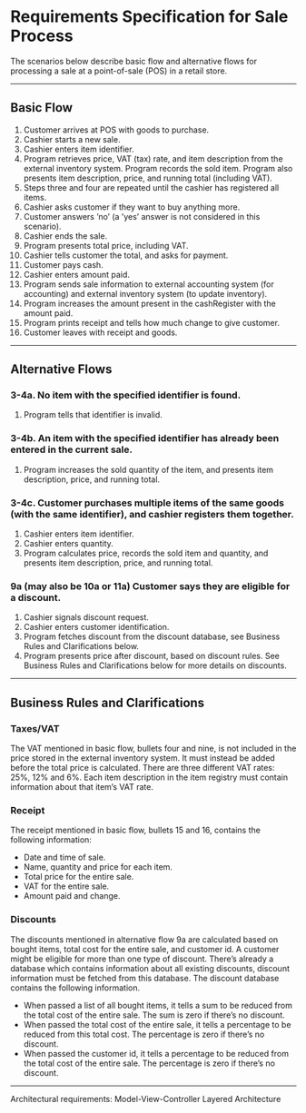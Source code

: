 # Requirements Specification for Sale Process

The scenarios below describe basic flow and alternative flows for processing a sale at a point-of-sale (POS) in a retail
store.

---

## Basic Flow

1. Customer arrives at POS with goods to purchase.
2. Cashier starts a new sale.
3. Cashier enters item identifier.
4. Program retrieves price, VAT (tax) rate, and item description from the external inventory system. Program records the
   sold item. Program also presents item description, price, and running total (including VAT).
5. Steps three and four are repeated until the cashier has registered all items.
6. Cashier asks customer if they want to buy anything more.
7. Customer answers ’no’ (a ’yes’ answer is not considered in this scenario).
8. Cashier ends the sale.
9. Program presents total price, including VAT.
10. Cashier tells customer the total, and asks for payment.
11. Customer pays cash.
12. Cashier enters amount paid.
13. Program sends sale information to external accounting system (for accounting) and external inventory system (to
    update inventory).
14. Program increases the amount present in the cashRegister with the amount paid.
15. Program prints receipt and tells how much change to give customer.
16. Customer leaves with receipt and goods.

---

## Alternative Flows

### 3-4a. No item with the specified identifier is found.

1. Program tells that identifier is invalid.

### 3-4b. An item with the specified identifier has already been entered in the current sale.

1. Program increases the sold quantity of the item, and presents item description, price, and running total.

### 3-4c. Customer purchases multiple items of the same goods (with the same identifier), and cashier registers them together.

1. Cashier enters item identifier.
2. Cashier enters quantity.
3. Program calculates price, records the sold item and quantity, and presents item description, price, and running
   total.

### 9a (may also be 10a or 11a) Customer says they are eligible for a discount.

1. Cashier signals discount request.
2. Cashier enters customer identification.
3. Program fetches discount from the discount database, see Business Rules and Clarifications below.
4. Program presents price after discount, based on discount rules. See Business Rules and Clarifications below for more
   details on discounts.

---

## Business Rules and Clarifications

### Taxes/VAT

The VAT mentioned in basic flow, bullets four and nine, is not included in the price stored in the external inventory
system. It must instead be added before the total price is calculated. There are three different VAT rates: 25%, 12% and
6%. Each item description in the item registry must contain information about that item’s VAT rate.

### Receipt

The receipt mentioned in basic flow, bullets 15 and 16, contains the following information:

- Date and time of sale.
- Name, quantity and price for each item.
- Total price for the entire sale.
- VAT for the entire sale.
- Amount paid and change.

### Discounts

The discounts mentioned in alternative flow 9a are calculated based on bought items, total cost for the entire sale, and
customer id. A customer might be eligible for more than one type of discount. There’s already a database which contains
information about all existing discounts, discount information must be fetched from this database. The discount database
contains the following information.

- When passed a list of all bought items, it tells a sum to be reduced from the total cost of the entire sale. The sum
  is zero if there’s no discount.
- When passed the total cost of the entire sale, it tells a percentage to be reduced from this total cost. The
  percentage is zero if there’s no discount.
- When passed the customer id, it tells a percentage to be reduced from the total cost of the entire sale. The
  percentage is zero if there’s no discount.

---

Architectural requirements: 
Model-View-Controller
Layered Architecture

